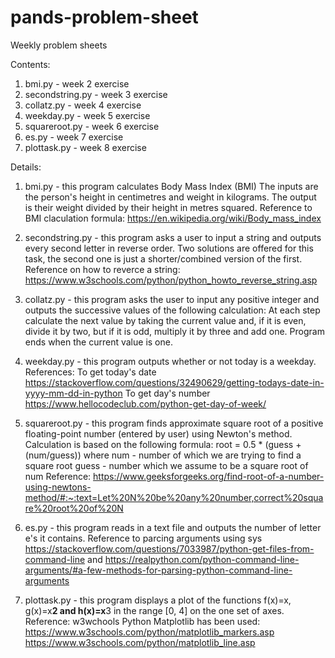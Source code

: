 # pands-problem-sheet
Weekly problem sheets

Contents:
1. bmi.py - week 2 exercise
2. secondstring.py - week 3 exercise
3. collatz.py - week 4 exercise
4. weekday.py - week 5 exercise
5. squareroot.py - week 6 exercise
6. es.py - week 7 exercise
7. plottask.py - week 8 exercise


Details:
1. bmi.py - this program calculates Body Mass Index (BMI)
The inputs are the person's height in centimetres and weight in kilograms.
The output is their weight divided by their height in metres squared.
Reference to BMI claculation formula: https://en.wikipedia.org/wiki/Body_mass_index

2. secondstring.py - this program asks a user to input a string and outputs every second letter in reverse order.
Two solutions are offered for this task, the second one is just a shorter/combined version of the first.
Reference on how to reverce a string: https://www.w3schools.com/python/python_howto_reverse_string.asp

3. collatz.py - this program asks the user to input any positive integer and outputs the successive values of the following calculation:
At each step calculate the next value by taking the current value and, if it is even, divide it by two, but if it is odd, multiply it by three and add one.
Program ends when the current value is one.

4. weekday.py - this program outputs whether or not today is a weekday.
References:
To get today's date https://stackoverflow.com/questions/32490629/getting-todays-date-in-yyyy-mm-dd-in-python
To get day's number https://www.hellocodeclub.com/python-get-day-of-week/

5. squareroot.py - this program finds approximate square root of a positive floating-point number (entered by user) using Newton's method.
Calculation is based on the following formula:
root = 0.5 * (guess + (num/guess))
where num - number of which we are trying to find a square root
guess - number which we assume to be a square root of num
Reference: https://www.geeksforgeeks.org/find-root-of-a-number-using-newtons-method/#:~:text=Let%20N%20be%20any%20number,correct%20square%20root%20of%20N

6. es.py - this program reads in a text file and outputs the number of letter e's it contains.
Reference to parcing arguments using sys
 https://stackoverflow.com/questions/7033987/python-get-files-from-command-line and
 https://realpython.com/python-command-line-arguments/#a-few-methods-for-parsing-python-command-line-arguments

7. plottask.py - this program displays a plot of the functions f(x)=x, g(x)=x**2 and h(x)=x**3 in the range [0, 4] on the one set of axes.
Reference: w3wchools Python Matplotlib has been used:
https://www.w3schools.com/python/matplotlib_markers.asp
https://www.w3schools.com/python/matplotlib_line.asp